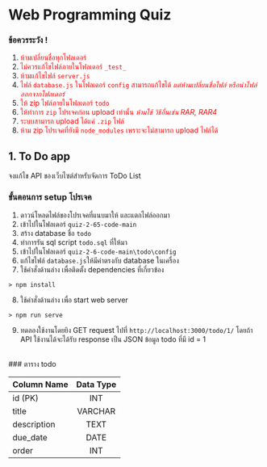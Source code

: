 # Web Programming Quiz

### ข้อควรระวัง !

1. <span style="color:red">ห้ามเปลี่ยนชื่อทุกโฟลเดอร์</span>
2. <span style="color:red">ไม่ควรแก้ไขไฟล์ภายในโฟลเดอร์ `_test_`</span>
3. <span style="color:red">ห้ามแก้ไขไฟล์ `server.js`</span>
4. <span style="color:red">ไฟล์ `database.js` ในโฟลเดอร์ `config` สามารถแก้ไขได้ _แต่ห้ามเปลี่ยนชื่อไฟล์ หรือนำไฟล์ออกจากโฟลเดอร์_</span>
5. <span style="color:red">ให้ zip ไฟล์ภายในโฟลเดอร์ `todo`</span>
6. <span style="color:red">ให้ทำการ `zip` โปรเจคก่อน upload เท่านั้น _ห้ามใช้ วิธีอื่นเช่น RAR, RAR4_ </span>
7. <span style="color:red">ระบบสามารถ upload ได้แค่ `.zip` ไฟล์</span>
8. <span style="color:red">ห้าม zip โปรเจคที่ยังมี `node_modules` เพราะจะไม่สามารถ upload ไฟล์ได้</span>

## 1. To Do app

จงแก้ไข API ของเว็บไซต์สำหรับจัดการ ToDo List

### ขั้นตอนการ setup โปรเจค

1. ดาวน์โหลดไฟล์ของโปรเจคที่แนบมาให้ และแตกไฟล์ออกมา
2. เข้าไปในโฟลเดอร์ `quiz-2-65-code-main`
3. สร้าง database ชื่อ `todo`
4. ทำการรัน sql script `todo.sql` ที่ให้มา
5. เข้าไปในโฟลเดอร์ `quiz-2-6-code-main\todo\config`
6. แก้ไขไฟล์ `database.js`ให้มีค่าตรงกับ database ในเครื่อง
7. ใช้คำสั่งด้านล่าง เพื่อติดตั้ง dependencies ที่เกี่ยวข้อง

```
> npm install
```

8. ใช้คำสั่งด้านล่าง เพื่อ start web server

```
> npm run serve
```

9. ทดลองใช้งานโดยยิง GET request ไปที่ `http://localhost:3000/todo/1/` โดยถ้า API ใช้งานได้จะได้รับ response เป็น JSON ข้อมูล todo ที่มี id = 1

<br/>
### ตาราง todo

| Column Name | Data Type |
| ----------- | :-------: |
| id (PK)     |    INT    |
| title       |  VARCHAR  |
| description |   TEXT    |
| due_date    |   DATE    |
| order       |    INT    |
